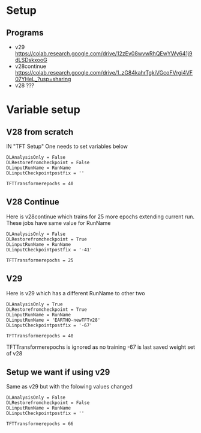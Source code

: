 # Setup

## Programs

* v29 https://colab.research.google.com/drive/12zEv08wvwRhQEwYWy641j9dLSDskxooG
* v28continue https://colab.research.google.com/drive/1_zG84kahrTgkiVGcoFVrgi4VF07YHeL_?usp=sharing
* v28 ???

# Variable setup

## V28 from scratch

IN "TFT Setup" One needs to set variables below

```
DLAnalysisOnly = False
DLRestorefromcheckpoint = False
DLinputRunName = RunName
DLinputCheckpointpostfix = ''

TFTTransformerepochs = 40
```

## V28 Continue

Here is v28continue which trains for 25 more epochs extending current
run. These jobs have same value for RunName

```
DLAnalysisOnly = False
DLRestorefromcheckpoint = True
DLinputRunName = RunName
DLinputCheckpointpostfix = '-41'

TFTTransformerepochs = 25
```

## V29

Here is v29 which has a different RunName to other two

```
DLAnalysisOnly = True
DLRestorefromcheckpoint = True
DLinputRunName = RunName
DLinputRunName = 'EARTHQ-newTFTv28'
DLinputCheckpointpostfix = '-67'

TFTTransformerepochs = 40
```
TFTTransformerepochs is ignored as no training
-67 is last saved weight set of v28

## Setup we want if using v29

Same as v29 but with the folowing values changed

```
DLAnalysisOnly = False
DLRestorefromcheckpoint = False
DLinputRunName = RunName
DLinputCheckpointpostfix = ''

TFTTransformerepochs = 66
```

